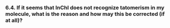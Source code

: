 ### 6.4. If it seems that InChI does not recognize tatomerism in my molecule, what is the reason and how may this be corrected (if at all)?
